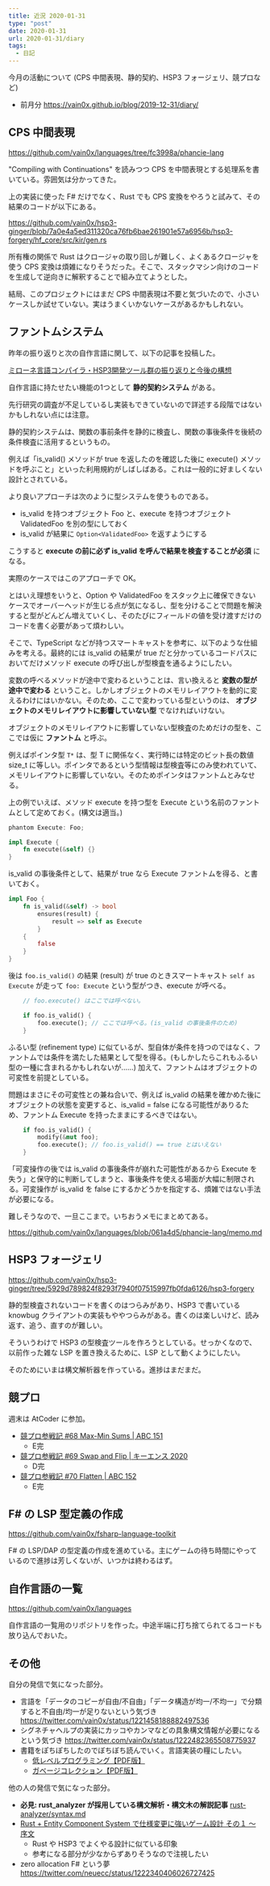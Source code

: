 ```yaml
---
title: 近況 2020-01-31
type: "post"
date: 2020-01-31
url: 2020-01-31/diary
tags:
  - 日記
---
```


今月の活動について (CPS 中間表現、静的契約、HSP3 フォージェリ、競プロなど)

<!--more-->

- 前月分 <https://vain0x.github.io/blog/2019-12-31/diary/>

## CPS 中間表現

https://github.com/vain0x/languages/tree/fc3998a/phancie-lang

"Compiling with Continuations" を読みつつ CPS を中間表現とする処理系を書いている。雰囲気は分かってきた。

上の実装に使った F# だけでなく、Rust でも CPS 変換をやろうと試みて、その結果のコードが以下にある。

https://github.com/vain0x/hsp3-ginger/blob/7a0e4a5ed311320ca76fb6bae261901e57a6956b/hsp3-forgery/hf_core/src/kir/gen.rs

所有権の関係で Rust はクロージャの取り回しが難しく、よくあるクロージャを使う CPS 変換は煩雑になりそうだった。そこで、スタックマシン向けのコードを生成して逆向きに解釈することで組み立てようとした。

結局、このプロジェクトにはまだ CPS 中間表現は不要と気づいたので、小さいケースしか試せていない。実はうまくいかないケースがあるかもしれない。

## ファントムシステム

昨年の振り返りと次の自作言語に関して、以下の記事を投稿した。

[ミローネ言語コンパイラ・HSP3開発ツール群の振り返りと今後の構想](https://vain0x.github.io/blog/2020-01-11/after-milone-and-ginger/)

自作言語に持たせたい機能の1つとして **静的契約システム** がある。

先行研究の調査が不足しているし実装もできていないので詳述する段階ではないかもしれない点には注意。

静的契約システムは、関数の事前条件を静的に検査し、関数の事後条件を後続の条件検査に活用するというもの。

例えば「is_valid() メソッドが true を返したのを確認した後に execute() メソッドを呼ぶこと」といった利用規約がしばしばある。これは一般的に好ましくない設計とされている。

より良いアプローチは次のように型システムを使うものである。

- is_valid を持つオブジェクト Foo と、execute を持つオブジェクト ValidatedFoo を別の型にしておく
- is_valid が結果に `Option<ValidatedFoo>` を返すようにする

こうすると **execute の前に必ず is_valid を呼んで結果を検査することが必須** になる。

実際のケースではこのアプローチで OK。

とはいえ理想をいうと、Option や ValidatedFoo をスタック上に確保できないケースでオーバーヘッドが生じる点が気になるし、型を分けることで問題を解決すると型がどんどん増えていくし、そのたびにフィールドの値を受け渡すだけのコードを書く必要があって煩わしい。

そこで、TypeScript などが持つスマートキャストを参考に、以下のような仕組みを考える。最終的には is_valid の結果が true だと分かっているコードパスにおいてだけメソッド execute の呼び出しが型検査を通るようにしたい。

変数の呼べるメソッドが途中で変わるということは、言い換えると **変数の型が途中で変わる** ということ。しかしオブジェクトのメモリレイアウトを動的に変えるわけにはいかない。そのため、ここで変わっている型というのは、 **オブジェクトのメモリレイアウトに影響していない型** でなければいけない。

オブジェクトのメモリレイアウトに影響していない型検査のためだけの型を、ここでは仮に **ファントム** と呼ぶ。

例えばポインタ型 `T*` は、型 T に関係なく、実行時には特定のビット長の数値 size_t に等しい。ポインタであるという型情報は型検査等にのみ使われていて、メモリレイアウトに影響していない。そのためポインタはファントムとみなせる。

上の例でいえば、メソッド execute を持つ型を Execute という名前のファントムとして定めておく。(構文は適当。)

```rust
phantom Execute: Foo;

impl Execute {
    fn execute(&self) {}
}
```

is_valid の事後条件として、結果が true なら Execute ファントムを得る、と書いておく。

```rust
impl Foo {
    fn is_valid(&self) -> bool
        ensures(result) {
            result => self as Execute
        }
    {
        false
    }
}
```

後は `foo.is_valid()` の結果 (result) が true のときスマートキャスト `self as Execute` が走って `foo: Execute` という型がつき、execute が呼べる。

```rust
    // foo.execute() はここでは呼べない。

    if foo.is_valid() {
        foo.execute(); // ここでは呼べる。(is_valid の事後条件のため)
    }
```

ふるい型 (refinement type) に似ているが、型自体が条件を持つのではなく、ファントムでは条件を満たした結果として型を得る。(もしかしたらこれもふるい型の一種に含まれるかもしれないが……) 加えて、ファントムはオブジェクトの可変性を前提としている。

問題はまさにその可変性との兼ね合いで、例えば is_valid の結果を確かめた後にオブジェクトの状態を変更すると、is_valid = false になる可能性がありるため、ファントム Execute を持ったままにするべきではない。

```rust
    if foo.is_valid() {
        modify(&mut foo);
        foo.execute(); // foo.is_valid() == true とはいえない
    }
```

「可変操作の後では is_valid の事後条件が崩れた可能性があるから Execute を失う」と保守的に判断してしまうと、事後条件を使える場面が大幅に制限される。可変操作が is_valid を false にするかどうかを指定する、煩雑ではない手法が必要になる。

難しそうなので、一旦ここまで。いちおうメモにまとめてある。

https://github.com/vain0x/languages/blob/061a4d5/phancie-lang/memo.md

## HSP3 フォージェリ

https://github.com/vain0x/hsp3-ginger/tree/5929d789824f8293f7940f07515997fb0fda6126/hsp3-forgery

静的型検査されないコードを書くのはつらみがあり、HSP3 で書いている knowbug クライアントの実装もややつらみがある。書くのは楽しいけど、読み返す、追う、直すのが難しい。

そういうわけで HSP3 の型検査ツールを作ろうとしている。せっかくなので、以前作った雑な LSP を置き換えるために、LSP として動くようにしたい。

そのためにいまは構文解析器を作っている。進捗はまだまだ。

## 競プロ

週末は AtCoder に参加。

- [競プロ参戦記 #68 Max-Min Sums | ABC 151](https://qiita.com/vain0x/items/834f40bbb8320b89e6a8)
    - E完
- [競プロ参戦記 #69 Swap and Flip | キーエンス 2020](https://qiita.com/vain0x/items/16fda27325275d0ece92)
    - D完
- [競プロ参戦記 #70 Flatten | ABC 152](https://qiita.com/vain0x/items/99b33b220110d4202bda)
    - E完

## F# の LSP 型定義の作成

https://github.com/vain0x/fsharp-language-toolkit

F# の LSP/DAP の型定義の作成を進めている。主にゲームの待ち時間にやっているので進捗は芳しくないが、いつかは終わるはず。

## 自作言語の一覧

https://github.com/vain0x/languages

自作言語の一覧用のリポジトリを作った。中途半端に打ち捨てられてるコードも放り込んでおいた。

## その他

自分の発信で気になった部分。

- 言語を「データのコピーが自由/不自由」「データ構造が均一/不均一」で分類すると不自由/均一が足りないという気づき https://twitter.com/vain0x/status/1221458188882497536
- シグネチャヘルプの実装にカッコやカンマなどの具象構文情報が必要になるという気づき https://twitter.com/vain0x/status/1222482365508775937
- 書籍をぽちぽちしたのでぼちぼち読んでいく。言語実装の糧にしたい。
    - [低レベルプログラミング【PDF版】](https://www.seshop.com/product/detail/21535)
    - [ガベージコレクション【PDF版】](https://www.seshop.com/product/detail/20755)

他の人の発信で気になった部分。

- **必見: rust_analyzer が採用している構文解析・構文木の解説記事** [rust-analyzer/syntax.md](https://github.com/rust-analyzer/rust-analyzer/blob/master/docs/dev/syntax.md)
- [Rust + Entity Component System で仕様変更に強いゲーム設計 その１ 〜 序文](https://qiita.com/mas-yo/items/e7d1e247e5d4a9f47e92)
    - Rust や HSP3 でよくやる設計に似ている印象
    - 参考になる部分が少なからずありそうなので注視したい
- zero allocation F# という夢 https://twitter.com/neuecc/status/1222340406026727425
